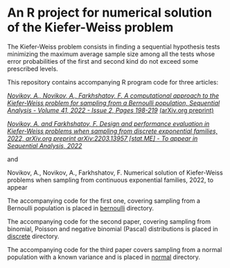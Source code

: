 # An R project for numerical solution of the Kiefer-Weiss problem

The Kiefer-Weiss problem consists in finding a sequential hypothesis tests minimizing the maximum average sample size 
among all the tests whose error probabilities of the first and second kind do not exceed some prescribed levels.

This repository contains accompanying R program code for three articles:

[*Novikov, A., Novikov, A., Farkhshatov, F. A computational approach to  the Kiefer-Weiss problem for sampling from 
a Bernoulli population, Sequential Analysis - Volume 41, 2022 - Issue 2, Pages 198-219*](https://www.tandfonline.com/doi/full/10.1080/07474946.2022.2070212)
[(arXiv.org preprint)](https://arxiv.org/abs/2110.04802)


[*Novikov, A. and Farkhshatov, F. Design and performance evaluation in Kiefer-Weiss problems when sampling from discrete 
exponential families, 2022, arXiv.org preprint arXiv:2203.13957 [stat.ME] - To appear in Sequential Analysis, 2022*](https://arxiv.org/abs/2203.13957)

and

Novikov, A., Novikov, A., Farkhshatov, F. Numerical solution of  Kiefer-Weiss problems when sampling from continuous
exponential families, 2022, to appear


The accompanying code for the first one, covering sampling from a Bernoulli population is placed in [bernoulli](bernoulli) directory. 

The accompanying code for the second paper, covering sampling from binomial, Poisson and negative binomial (Pascal)
distributions is placed in [discrete](discrete) directory.

The accompanying code for the  third paper covers  sampling from a normal population with a known variance
and is placed in [normal](normal) directory.
